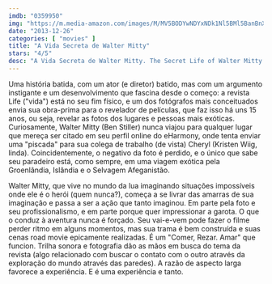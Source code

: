 ```yaml
---
imdb: "0359950"
img: "https://m.media-amazon.com/images/M/MV5BODYwNDYxNDk1Nl5BMl5BanBnXkFtZTgwOTAwMTk2MDE@._V1_SY150_CR0,0,101,150_.jpg"
date: "2013-12-26"
categories: [ "movies" ]
title: "A Vida Secreta de Walter Mitty"
stars: "4/5"
desc: "A Vida Secreta de Walter Mitty. The Secret Life of Walter Mitty (USA, 2013). Dirigido por Ben Stiller. Escrito por Steve Conrad, Steve Conrad, James Thurber. Com Ben Stiller, Kristen Wiig, Jon Daly, Kathryn Hahn, Terence Bernie Hines, Adam Scott, Paul Fitzgerald, Grace Rex, Alex Anfanger."
---
```

Uma história batida, com um ator (e diretor) batido, mas com um argumento instigante e um desenvolvimento que fascina desde o começo: a revista Life ("vida") está no seu fim físico, e um dos fotógrafos mais conceituados envia sua obra-prima para o revelador de películas, que faz isso há uns 15 anos, ou seja, revelar as fotos dos lugares e pessoas mais exóticas. Curiosamente, Walter Mitty (Ben Stiller) nunca viajou para qualquer lugar que mereça ser citado em seu perfil online do eHarmony, onde tenta enviar uma "piscada" para sua colega de trabalho (de vista) Cheryl (Kristen Wiig, linda). Coincidentemente, o negativo da foto é perdido, e o único que sabe seu paradeiro está, como sempre, em uma viagem exótica pela Groenlândia, Islândia e o Selvagem Afeganistão.

Walter Mitty, que vive no mundo da lua imaginando situações impossíveis onde ele é o herói (quem nunca?), começa a se livrar das amarras de sua imaginação e passa a ser a ação que tanto imaginou. Em parte pela foto e seu profissionalismo, e em parte porque quer impressionar a garota. O que o conduz à aventura nunca é forçado. Seu vai-e-vem pode fazer o filme perder ritmo em alguns momentos, mas sua trama é bem construída e suas cenas road movie epicamente realizadas. É um "Comer, Rezar. Amar" que funcion. Trilha sonora e fotografia dão as mãos em busca do tema da revista (algo relacionado com buscar o contato com o outro através da exploração do mundo através das paredes). A razão de aspecto larga favorece a experiência. E é uma experiência e tanto.
